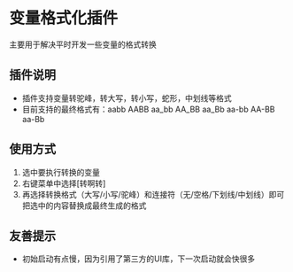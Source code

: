 # 变量格式化插件
主要用于解决平时开发一些变量的格式转换

## 插件说明
* 插件支持变量转驼峰，转大写，转小写，蛇形，中划线等格式
* 目前支持的最终格式有：aabb AABB aa_bb AA_BB aa_Bb aa-bb AA-BB aa-Bb

## 使用方式
1. 选中要执行转换的变量
2. 右键菜单中选择[转啊转]
3. 再选择转换格式（大写/小写/驼峰）和连接符（无/空格/下划线/中划线）即可把选中的内容替换成最终生成的格式

## 友善提示
* 初始启动有点慢，因为引用了第三方的UI库，下一次启动就会快很多